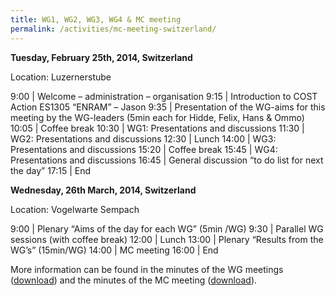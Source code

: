 ```yaml
---
title: WG1, WG2, WG3, WG4 & MC meeting
permalink: /activities/mc-meeting-switzerland/
---
```


**Tuesday, February 25th, 2014, Switzerland**

Location: Luzernerstube 

9:00 | Welcome – administration – organisation
9:15 | Introduction to COST Action ES1305 “ENRAM” – Jason
9:35 | Presentation of the WG-aims for this meeting by the WG-leaders (5min each for Hidde, Felix, Hans & Ommo)
10:05 | Coffee break
10:30 | WG1: Presentations and discussions
11:30 | WG2: Presentations and discussions
12:30 | Lunch
14:00 | WG3: Presentations and discussions
15:20 | Coffee break
15:45 | WG4: Presentations and discussions
16:45 | General discussion “to do list for next the day”
17:15 | End

**Wednesday, 26th March, 2014, Switzerland**

Location: Vogelwarte Sempach

9:00 | Plenary “Aims of the day for each WG” (5min /WG)
9:30 | Parallel WG sessions (with coffee break)
12:00 | Lunch
13:00 | Plenary “Results from the WG’s” (15min/WG)
14:00 | MC meeting
16:00 | End

More information can be found in the minutes of the WG meetings ([download](/assets/documents/Minutes_CombinedWG1-4_27-02-14.pdf)) and the minutes of the MC meeting ([download](/assets/documents/ES1305-ENRAM-MC-Minutes_26-Feb-2014_Sempach-CH.pdf)).
